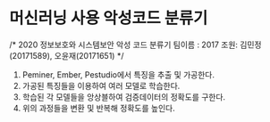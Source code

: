 # 머신러닝 사용 악성코드 분류기

/* 
   2020 정보보호와 시스템보안 악성 코드 분류기
   팀이름 : 2017
   조원: 김민정(20171589), 오윤재(20171651) 
*/

1. Peminer, Ember, Pestudio에서 특징을 추출 및 가공한다.
2. 가공된 특징들을 이용하여 여러 모델로 학습한다.
3. 학습된 각 모델들을 앙상블하여 검증데이터의 정확도를 구한다.
4. 위의 과정들을 변환 및 반복해 정확도를 높인다.
